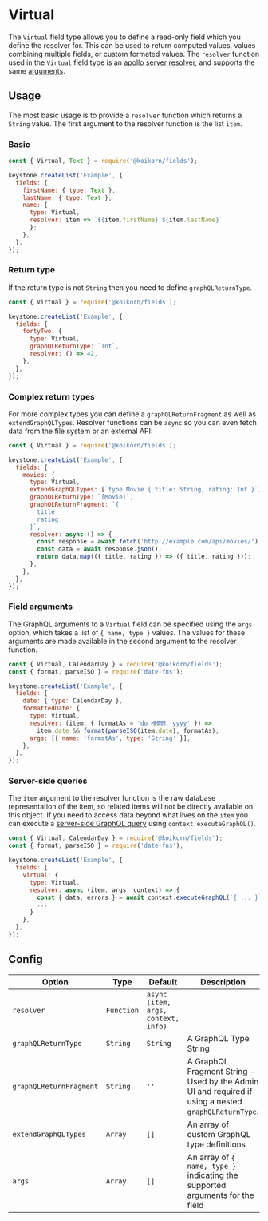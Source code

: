 <!--[meta]
section: api
subSection: field-types
title: Virtual
[meta]-->

# Virtual

The `Virtual` field type allows you to define a read-only field which you define the resolver for.
This can be used to return computed values, values combining multiple fields, or custom formated values.
The `resolver` function used in the `Virtual` field type is an [apollo server resolver](https://www.apollographql.com/docs/apollo-server/data/resolvers/), and supports the same [arguments](https://www.apollographql.com/docs/apollo-server/data/resolvers/#resolver-arguments).

## Usage

The most basic usage is to provide a `resolver` function which returns a `String` value.
The first argument to the resolver function is the list `item`.

### Basic

```js
const { Virtual, Text } = require('@koikorn/fields');

keystone.createList('Example', {
  fields: {
    firstName: { type: Text },
    lastName: { type: Text },
    name: {
      type: Virtual,
      resolver: item => `${item.firstName} ${item.lastName}`
      };
    },
  },
});
```

### Return type

If the return type is not `String` then you need to define `graphQLReturnType`.

```js
const { Virtual } = require('@koikorn/fields');

keystone.createList('Example', {
  fields: {
    fortyTwo: {
      type: Virtual,
      graphQLReturnType: `Int`,
      resolver: () => 42,
    },
  },
});
```

### Complex return types

For more complex types you can define a `graphQLReturnFragment` as well as `extendGraphQLTypes`. Resolver functions can be `async` so you can even fetch data from the file system or an external API:

```js
const { Virtual } = require('@koikorn/fields');

keystone.createList('Example', {
  fields: {
    movies: {
      type: Virtual,
      extendGraphQLTypes: [`type Movie { title: String, rating: Int }`],
      graphQLReturnType: `[Movie]`,
      graphQLReturnFragment: `{
        title
        rating
      }`,
      resolver: async () => {
        const response = await fetch('http://example.com/api/movies/');
        const data = await response.json();
        return data.map(({ title, rating }) => ({ title, rating }));
      },
    },
  },
});
```

### Field arguments

The GraphQL arguments to a `Virtual` field can be specified using the `args` option, which takes a list of `{ name, type }` values.
The values for these arguments are made available in the second argument to the resolver function.

```js
const { Virtual, CalendarDay } = require('@koikorn/fields');
const { format, parseISO } = require('date-fns');

keystone.createList('Example', {
  fields: {
    date: { type: CalendarDay },
    formattedDate: {
      type: Virtual,
      resolver: (item, { formatAs = 'do MMMM, yyyy' }) =>
        item.date && format(parseISO(item.date), formatAs),
      args: [{ name: 'formatAs', type: 'String' }],
    },
  },
});
```

### Server-side queries

The `item` argument to the resolver function is the raw database representation of the item, so related items will not be directly available on this object.
If you need to access data beyond what lives on the `item` you can execute a [server-side GraphQL query](/docs/discussions/server-side-graphql.md) using `context.executeGraphQL()`.

```js
const { Virtual, CalendarDay } = require('@koikorn/fields');
const { format, parseISO } = require('date-fns');

keystone.createList('Example', {
  fields: {
    virtual: {
      type: Virtual,
      resolver: async (item, args, context) => {
        const { data, errors } = await context.executeGraphQL(`{ ... }`)
        ...
      }
    },
  },
});
```

## Config

| Option                  | Type       | Default                             | Description                                                                                          |
| ----------------------- | ---------- | ----------------------------------- | ---------------------------------------------------------------------------------------------------- |
| `resolver`              | `Function` | `async (item, args, context, info)` |                                                                                                      |
| `graphQLReturnType`     | `String`   | `String`                            | A GraphQL Type String                                                                                |
| `graphQLReturnFragment` | `String`   | `''`                                | A GraphQL Fragment String - Used by the Admin UI and required if using a nested `graphQLReturnType`. |
| `extendGraphQLTypes`    | `Array`    | `[]`                                | An array of custom GraphQL type definitions                                                          |
| `args`                  | `Array`    | `[]`                                | An array of `{ name, type }` indicating the supported arguments for the field                        |
